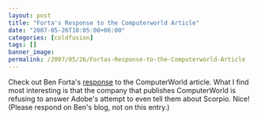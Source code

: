 ```yaml
---
layout: post
title: "Forta's Response to the Computerworld Article"
date: "2007-05-26T10:05:00+06:00"
categories: [coldfusion]
tags: []
banner_image: 
permalink: /2007/05/26/Fortas-Response-to-the-Computerworld-Article
---
```


Check out Ben Forta's <a href="http://www.forta.com/blog/index.cfm/2007/5/25/Todays-Irresponsible-Journalism-Award-Goes-To-Mary-Brandel">response</a> to the ComputerWorld article. What I find most interesting is that the company that publishes ComputerWorld is refusing to answer Adobe's attempt to even tell them about Scorpio. Nice! (Please respond on Ben's blog, not on this entry.)